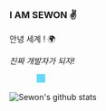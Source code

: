 ### I AM SEWON ✌️


안녕 세계 ! 🌍

_진짜 개발자가 되자!_
<div>
  <img background-color="black" style="margin-right:5px;" height="15" width="15" src="https://unpkg.com/simple-icons@v3/icons/java.svg" />
  <img background-color="black" style="margin-right:5px" height="15" width="15" src="https://unpkg.com/simple-icons@v3/icons/node-dot-js.svg" />
  <img background-color="black" style="margin-right:5px;background-color:#61DAFB;" height="15" width="15" src="https://unpkg.com/simple-icons@v3/icons/react.svg" />
  <img background-color="black" style="margin-right:5px" height="15" width="15" src="https://unpkg.com/simple-icons@v3/icons/spring.svg" />
</div>




![Sewon's github stats](https://github-readme-stats.vercel.app/api?username=IAMSEWON&show_icons=true)
